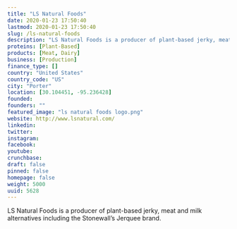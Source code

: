 ```yaml
---
title: "LS Natural Foods"
date: 2020-01-23 17:50:40
lastmod: 2020-01-23 17:50:40
slug: /ls-natural-foods
description: "LS Natural Foods is a producer of plant-based jerky, meat and milk alternatives including the Stonewall’s Jerquee brand."
proteins: [Plant-Based]
products: [Meat, Dairy]
business: [Production]
finance_type: []
country: "United States"
country_code: "US"
city: "Porter"
location: [30.104451, -95.236428]
founded: 
founders: ""
featured_image: "ls natural foods logo.png"
website: http://www.lsnatural.com/
linkedin: 
twitter: 
instagram: 
facebook: 
youtube: 
crunchbase: 
draft: false
pinned: false
homepage: false
weight: 5000
uuid: 5628
---
```

LS Natural Foods is a producer of plant-based jerky, meat and milk alternatives including the Stonewall’s Jerquee brand.
